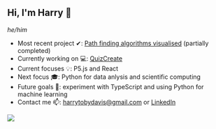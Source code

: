 ## Hi, I'm Harry 👋
_he/him_

- Most recent project ✔: [Path finding algorithms visualised](https://github.com/harryd05/pathfinding-algorithms) (partially completed)
- Currently working on 💻: [QuizCreate](https://github.com/harryd05/quizcreate)
- Current focuses 💡: P5.js and React
- Next focus 🎓: Python for data anlysis and scientific computing
- Future goals 📅: experiment with TypeScript and using Python for machine learning
- Contact me 📫: harrytobydavis@gmail.com or [LinkedIn](https://www.linkedin.com/in/harry-d-7901a0218/)

<a href="https://github.com/harryd05">
  <img align="center" src="https://github-readme-stats.vercel.app/api/top-langs/?username=harryd05&theme=light&hide_langs_below=1" />
</a>
